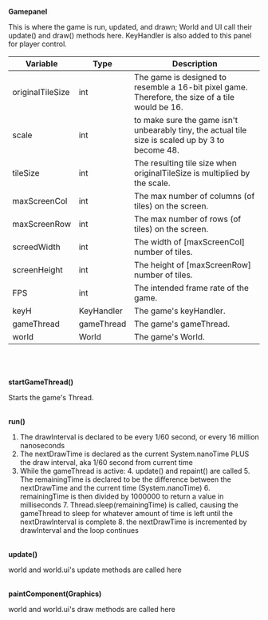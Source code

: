 __Gamepanel__

This is where the game is run, updated, and drawn; World and UI call their update() and draw() methods here. 
KeyHandler is also added to this panel for player control.

| Variable         | Type       | Description                                                                                       |
|------------------|------------|---------------------------------------------------------------------------------------------------|
| originalTileSize | int        | The game is designed to resemble a 16-bit pixel game. Therefore, the size of a tile would be 16.  |
| scale            | int        | to make sure the game isn't unbearably tiny, the actual tile size is scaled up by 3 to become 48. |
| tileSize         | int        | The resulting tile size when originalTileSize is multiplied by the scale.                         |
| maxScreenCol     | int        | The max number of columns (of tiles) on the screen.                                               |
| maxScreenRow     | int        | The max number of rows (of tiles) on the screen.                                                  |
| screedWidth      | int        | The width of [maxScreenCol] number of tiles.                                                      |
| screenHeight     | int        | The height of [maxScreenRow] number of tiles.                                                     |
| FPS              | int        | The intended frame rate of the game.                                                              |
| keyH             | KeyHandler | The game's keyHandler.                                                                            |
| gameThread       | gameThread | The game's gameThread.                                                                            |
| world            | World      | The game's World.                                                                                 |

\
\
\
__startGameThread()__

Starts the game's Thread.

\
__run()__

1. The drawInterval is declared to be every 1/60 second, or every 16 million nanoseconds
2. The nextDrawTime is declared as the current System.nanoTime PLUS the draw interval, aka 1/60 second from current time
3. While the gameThread is active:
   4. update() and repaint() are called
   5. The remainingTime is declared to be the difference between the nextDrawTime and the current time (System.nanoTime)
   6. remainingTime is then divided by 1000000 to return a value in milliseconds
   7. Thread.sleep(remainingTime) is called, causing the gameThread to sleep for whatever amount of time is left until the nextDrawInterval is complete
   8. the nextDrawTime is incremented by drawInterval and the loop continues

\
__update()__

world and world.ui's update methods are called here

\
__paintComponent(Graphics)__

world and world.ui's draw methods are called here
